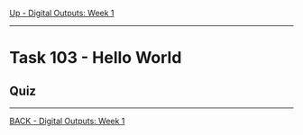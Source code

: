 [Up - Digital Outputs: Week 1](Digital_Outputs_1.md)

--- 

# Task 103 - Hello World

## Quiz

---

[BACK - Digital Outputs: Week 1](Digital_Outputs_1.md)